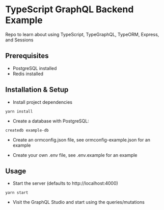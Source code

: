 # TypeScript GraphQL Backend Example

Repo to learn about using TypeScript, TypeGraphQL, TypeORM, Express, and Sessions 

## Prerequisites

- PostgreSQL installed
- Redis installed

## Installation & Setup

- Install project dependencies

`yarn install`

- Create a database with PostgreSQL:

`createdb example-db`

- Create an ormconfig.json file, see ormconfig-example.json for an example

- Create your own .env file, see .env.example for an example

## Usage

- Start the server (defaults to http://localhost:4000)

`yarn start`

- Visit the GraphQL Studio and start using the queries/mutations

